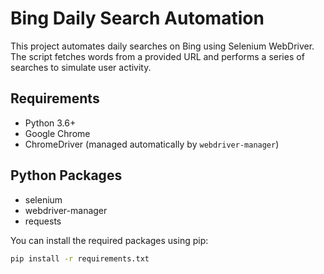 # Bing Daily Search Automation

This project automates daily searches on Bing using Selenium WebDriver. The script fetches words from a provided URL and performs a series of searches to simulate user activity.

## Requirements

- Python 3.6+
- Google Chrome
- ChromeDriver (managed automatically by `webdriver-manager`)

## Python Packages

- selenium
- webdriver-manager
- requests

You can install the required packages using pip:

```sh
pip install -r requirements.txt

